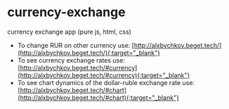 # currency-exchange
currency exchange app
(pure js, html, css)

* To change RUR on other currency use: [http://alxbychkov.beget.tech/](http://alxbychkov.beget.tech/){:target="_blank"}
* To see currency exchange rates use: [http://alxbychkov.beget.tech/#currency](http://alxbychkov.beget.tech/#currency){:target="_blank"}
* To see chart dynamics of the dollar-ruble exchange rate use: [http://alxbychkov.beget.tech/#chart](http://alxbychkov.beget.tech/#chart){:target="_blank"}
